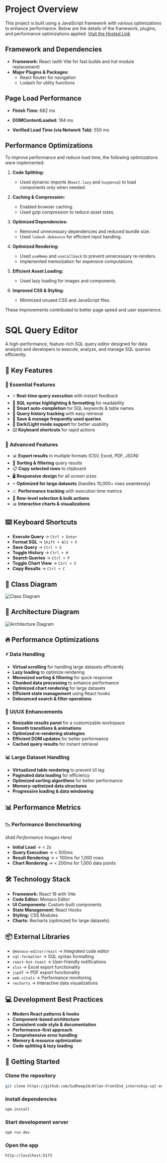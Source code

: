 # Project Overview

This project is built using a JavaScript framework with various optimizations to enhance performance. Below are the details of the framework, plugins, and performance optimizations applied.
[Visit the Hosted Link]([https://your-hosted-link.com](https://atlan-front-end-internship-sql-editor-sudheep-s.vercel.app/))


## Framework and Dependencies

- **Framework:** React (with Vite for fast builds and hot module replacement)
- **Major Plugins & Packages:**
  - React Router for navigation
  - Lodash for utility functions

## Page Load Performance

- **Finish Time:** 682 ms
- **DOMContentLoaded:** 164 ms

- **Verified Load Time (via Network Tab):** 550 ms

## Performance Optimizations

To improve performance and reduce load time, the following optimizations were implemented:

1. **Code Splitting:**

   - Used dynamic imports (`React.lazy` and `Suspense`) to load components only when needed.

2. **Caching & Compression:**

   - Enabled browser caching.
   - Used gzip compression to reduce asset sizes.

3. **Optimized Dependencies:**

   - Removed unnecessary dependencies and reduced bundle size.
   - Used `lodash.debounce` for efficient input handling.

4. **Optimized Rendering:**

   - Used `useMemo` and `useCallback` to prevent unnecessary re-renders.
   - Implemented memoization for expensive computations.

5. **Efficient Asset Loading:**

   - Used lazy loading for images and components.

6. **Improved CSS & Styling:**

   - Minimized unused CSS and JavaScript files.

These improvements contributed to better page speed and user experience.

# SQL Query Editor

A high-performance, feature-rich SQL query editor designed for data analysts and developers to execute, analyze, and manage SQL queries efficiently.

## 🚀 Key Features

### 🔹 Essential Features

- ⚡ **Real-time query execution** with instant feedback
- 🎨 **SQL syntax highlighting & formatting** for readability
- 🧠 **Smart auto-completion** for SQL keywords & table names
- 📜 **Query history tracking** with easy retrieval
- 💾 **Save & manage frequently used queries**
- 🌙 **Dark/Light mode support** for better usability
- ⌨️ **Keyboard shortcuts** for rapid actions

### 🔹 Advanced Features

- 📊 **Export results** in multiple formats (CSV, Excel, PDF, JSON)
- 🔄 **Sorting & filtering** query results
- 📋 **Copy selected rows** to clipboard
- 🖥️ **Responsive design** for all screen sizes
- ⚡ **Optimized for large datasets** (handles 10,000+ rows seamlessly)
- 📈 **Performance tracking** with execution time metrics
- 🎯 **Row-level selection & bulk actions**
- 📊 **Interactive charts & visualizations**

## ⌨️ Keyboard Shortcuts

- **Execute Query** → `Ctrl + Enter`
- **Format SQL** → `Shift + Alt + F`
- **Save Query** → `Ctrl + S`
- **Toggle History** → `Ctrl + H`
- **Search Queries** → `Ctrl + P`
- **Toggle Chart View** → `Ctrl + V`
- **Copy Results** → `Ctrl + C`

## 📌 Class Diagram

![Class Diagram](public/Class_Diagram.png)

## 🎯 Architecture Diagram

![Architecture Diagram](public/architeture_diagram.png)

## 🔥 Performance Optimizations

### ⚡ Data Handling

- **Virtual scrolling** for handling large datasets efficiently
- **Lazy loading** to optimize rendering
- **Memoized sorting & filtering** for quick response
- **Chunked data processing** to enhance performance
- **Optimized chart rendering** for large datasets
- **Efficient state management** using React hooks
- **Debounced search & filter operations**

### 🎨 UI/UX Enhancements

- **Resizable results panel** for a customizable workspace
- **Smooth transitions & animations**
- **Optimized re-rendering strategies**
- **Efficient DOM updates** for better performance
- **Cached query results** for instant retrieval

### 📊 Large Dataset Handling

- **Virtualized table rendering** to prevent UI lag
- **Paginated data loading** for efficiency
- **Optimized sorting algorithms** for better performance
- **Memory-optimized data structures**
- **Progressive loading & data windowing**

## 📊 Performance Metrics

### 📉 Performance Benchmarking

_(Add Performance Images Here)_

- **Initial Load** → < 2s
- **Query Execution** → < 500ms
- **Result Rendering** → < 100ms for 1,000 rows
- **Chart Rendering** → < 200ms for 1,000 data points

## 🛠️ Technology Stack

- **Framework:** React 18 with Vite
- **Code Editor:** Monaco Editor
- **UI Components:** Custom-built components
- **State Management:** React Hooks
- **Styling:** CSS Modules
- **Charts:** Recharts (optimized for large datasets)

## 📦 External Libraries

- `@monaco-editor/react` → Integrated code editor
- `sql-formatter` → SQL syntax formatting
- `react-hot-toast` → User-friendly notifications
- `xlsx` → Excel export functionality
- `jspdf` → PDF export functionality
- `web-vitals` → Performance monitoring
- `recharts` → Interactive data visualizations

## 💻 Development Best Practices

- **Modern React patterns & hooks**
- **Component-based architecture**
- **Consistent code style & documentation**
- **Performance-first approach**
- **Comprehensive error handling**
- **Memory & resource optimization**
- **Code splitting & lazy loading**

## 🚀 Getting Started

### Clone the repository

```sh
git clone https://github.com/Sudheep24/Atlan-FrontEnd_internship-sql-editor-sudheep-s
```

### Install dependencies

```sh
npm install
```

### Start development server

```sh
npm run dev
```

### Open the app

```sh
http://localhost:5173
```




